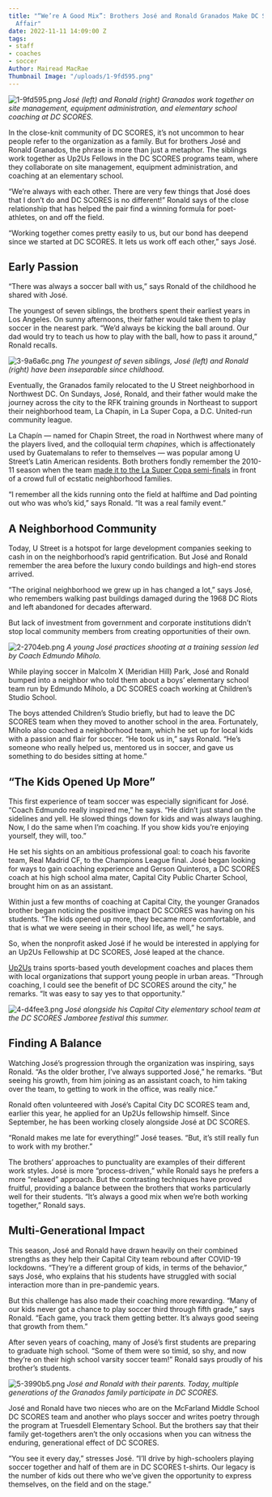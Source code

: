 ```yaml
---
title: "“We’re A Good Mix”: Brothers José and Ronald Granados Make DC SCORES a Family
  Affair"
date: 2022-11-11 14:09:00 Z
tags:
- staff
- coaches
- soccer
Author: Mairead MacRae
Thumbnail Image: "/uploads/1-9fd595.png"
---
```


![1-9fd595.png](/uploads/1-9fd595.png)
*José (left) and Ronald (right) Granados work together on site management, equipment administration, and elementary school coaching at DC SCORES.*

In the close-knit community of DC SCORES, it’s not uncommon to hear people refer to the organization as a family. But for brothers José and Ronald Granados, the phrase is more than just a metaphor. The siblings work together as Up2Us Fellows in the DC SCORES programs team, where they collaborate on site management, equipment administration, and coaching at an elementary school.

“We’re always with each other. There are very few things that José does that I don’t do and DC SCORES is no different!” Ronald says of the close relationship that has helped the pair find a winning formula for poet-athletes, on and off the field.

“Working together comes pretty easily to us, but our bond has deepend since we started at DC SCORES. It lets us work off each other,” says José.

## Early Passion

“There was always a soccer ball with us,” says Ronald of the childhood he shared with José.

The youngest of seven siblings, the brothers spent their earliest years in Los Angeles. On sunny afternoons, their father would take them to play soccer in the nearest park. “We’d always be kicking the ball around. Our dad would try to teach us how to play with the ball, how to pass it around,” Ronald recalls.

![3-9a6a6c.png](/uploads/3-9a6a6c.png)
*The youngest of seven siblings, José (left) and Ronald (right) have been inseparable since childhood.*

Eventually, the Granados family relocated to the U Street neighborhood in Northwest DC. On Sundays, José, Ronald, and their father would make the journey across the city to the RFK training grounds in Northeast to support their neighborhood team, La Chapín, in La Super Copa, a D.C. United-run community league.

La Chapín — named for Chapin Street, the road in Northwest where many of the players lived, and the colloquial term *chapínes*, which is affectionately used by Guatemalans to refer to themselves — was popular among U Street’s Latin American residents. Both brothers fondly remember the 2010-11 season when the team [made it to the La Super Copa semi-finals](https://www.dcunited.com/news/la-super-copa-vi-semifinals-set) in front of a crowd full of ecstatic neighborhood families.

“I remember all the kids running onto the field at halftime and Dad pointing out who was who’s kid,” says Ronald. “It was a real family event.”

## A Neighborhood Community

Today, U Street is a hotspot for large development companies seeking to cash in on the neighborhood’s rapid gentrification. But José and Ronald remember the area before the luxury condo buildings and high-end stores arrived.

“The original neighborhood we grew up in has changed a lot,” says José, who remembers walking past buildings damaged during the 1968 DC Riots and left abandoned for decades afterward.

But lack of investment from government and corporate institutions didn’t stop local community members from creating opportunities of their own.

![2-2704eb.png](/uploads/2-2704eb.png)
*A young José practices shooting at a training session led by Coach Edmundo Miholo.*

While playing soccer in Malcolm X (Meridian Hill) Park, José and Ronald bumped into a neighbor who told them about a boys’ elementary school team run by Edmundo Miholo, a DC SCORES coach working at Children’s Studio School.

The boys attended Children’s Studio briefly, but had to leave the DC SCORES team when they moved to another school in the area. Fortunately, Miholo also coached a neighborhood team, which he set up for local kids with a passion and flair for soccer. “He took us in,” says Ronald. “He’s someone who really helped us, mentored us in soccer, and gave us something to do besides sitting at home.”

## “The Kids Opened Up More”

This first experience of team soccer was especially significant for José. “Coach Edmundo really inspired me,” he says. “He didn’t just stand on the sidelines and yell. He slowed things down for kids and was always laughing. Now, I do the same when I’m coaching. If you show kids you’re enjoying yourself, they will, too.”

He set his sights on an ambitious professional goal: to coach his favorite team, Real Madrid CF, to the Champions League final. José began looking for ways to gain coaching experience and Gerson Quinteros, a DC SCORES coach at his high school alma mater, Capital City Public Charter School, brought him on as an assistant.

Within just a few months of coaching at Capital City, the younger Granados brother began noticing the positive impact DC SCORES was having on his students. “The kids opened up more, they became more comfortable, and that is what we were seeing in their school life, as well,” he says.

So, when the nonprofit asked José if he would be interested in applying for an Up2Us Fellowship at DC SCORES, José leaped at the chance.

[Up2Us](https://www.up2us.org/) trains sports-based youth development coaches and places them with local organizations that support young people in urban areas. “Through coaching, I could see the benefit of DC SCORES around the city,” he remarks. “It was easy to say yes to that opportunity.”

![4-d4fee3.png](/uploads/4-d4fee3.png)
*José alongside his Capital City elementary school team at the DC SCORES Jamboree festival this summer.*

## Finding A Balance

Watching José’s progression through the organization was inspiring, says Ronald. “As the older brother, I’ve always supported José,” he remarks. “But seeing his growth, from him joining as an assistant coach, to him taking over the team, to getting to work in the office, was really nice.”

Ronald often volunteered with José’s Capital City DC SCORES team and, earlier this year, he applied for an Up2Us fellowship himself. Since September, he has been working closely alongside José at DC SCORES.

“Ronald makes me late for everything!” José teases. “But, it’s still really fun to work with my brother.”

The brothers’ approaches to punctuality are examples of their different work styles. José is more “process-driven,” while Ronald says he prefers a more “relaxed” approach. But the contrasting techniques have proved fruitful, providing a balance between the brothers that works particularly well for their students. “It’s always a good mix when we’re both working together,” Ronald says.

## Multi-Generational Impact

This season, José and Ronald have drawn heavily on their combined strengths as they help their Capital City team rebound after COVID-19 lockdowns. “They’re a different group of kids, in terms of the behavior,” says José, who explains that his students have struggled with social interaction more than in pre-pandemic years.

But this challenge has also made their coaching more rewarding. “Many of our kids never got a chance to play soccer third through fifth grade,” says Ronald. “Each game, you track them getting better. It’s always good seeing that growth from them.”

After seven years of coaching, many of José’s first students are preparing to graduate high school. “Some of them were so timid, so shy, and now they’re on their high school varsity soccer team!” Ronald says proudly of his brother’s students.

![5-3990b5.png](/uploads/5-3990b5.png)
*José and Ronald with their parents. Today, multiple generations of the Granados family participate in DC SCORES.*

José and Ronald have two nieces who are on the McFarland Middle School DC SCORES team and another who plays soccer and writes poetry through the program at Truesdell Elementary School. But the brothers say that their family get-togethers aren’t the only occasions when you can witness the enduring, generational effect of DC SCORES.

“You see it every day,” stresses José. “I’ll drive by high-schoolers playing soccer together and half of them are in DC SCORES t-shirts. Our legacy is the number of kids out there who we’ve given the opportunity to express themselves, on the field and on the stage.”